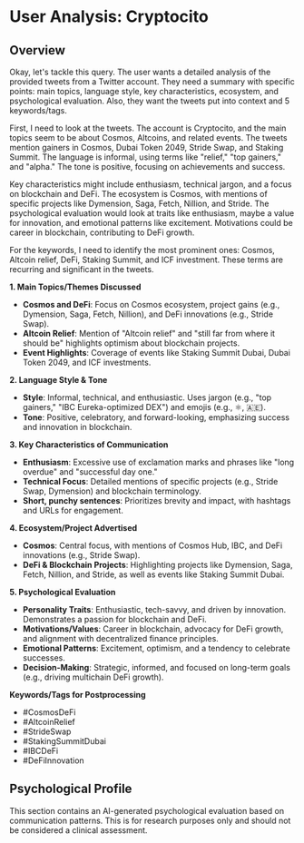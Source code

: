 # User Analysis: Cryptocito

## Overview

<think>
Okay, let's tackle this query. The user wants a detailed analysis of the provided tweets from a Twitter account. They need a summary with specific points: main topics, language style, key characteristics, ecosystem, and psychological evaluation. Also, they want the tweets put into context and 5 keywords/tags.

First, I need to look at the tweets. The account is Cryptocito, and the main topics seem to be about Cosmos, Altcoins, and related events. The tweets mention gainers in Cosmos, Dubai Token 2049, Stride Swap, and Staking Summit. The language is informal, using terms like "relief," "top gainers," and "alpha." The tone is positive, focusing on achievements and success.

Key characteristics might include enthusiasm, technical jargon, and a focus on blockchain and DeFi. The ecosystem is Cosmos, with mentions of specific projects like Dymension, Saga, Fetch, Nillion, and Stride. The psychological evaluation would look at traits like enthusiasm, maybe a value for innovation, and emotional patterns like excitement. Motivations could be career in blockchain, contributing to DeFi growth.

For the keywords, I need to identify the most prominent ones: Cosmos, Altcoin relief, DeFi, Staking Summit, and ICF investment. These terms are recurring and significant in the tweets.
</think>

**1. Main Topics/Themes Discussed**  
- **Cosmos and DeFi**: Focus on Cosmos ecosystem, project gains (e.g., Dymension, Saga, Fetch, Nillion), and DeFi innovations (e.g., Stride Swap).  
- **Altcoin Relief**: Mention of "Altcoin relief" and "still far from where it should be" highlights optimism about blockchain projects.  
- **Event Highlights**: Coverage of events like Staking Summit Dubai, Dubai Token 2049, and ICF investments.  

**2. Language Style & Tone**  
- **Style**: Informal, technical, and enthusiastic. Uses jargon (e.g., "top gainers," "IBC Eureka-optimized DEX") and emojis (e.g., ⚛️, 🇦🇪).  
- **Tone**: Positive, celebratory, and forward-looking, emphasizing success and innovation in blockchain.  

**3. Key Characteristics of Communication**  
- **Enthusiasm**: Excessive use of exclamation marks and phrases like "long overdue" and "successful day one."  
- **Technical Focus**: Detailed mentions of specific projects (e.g., Stride Swap, Dymension) and blockchain terminology.  
- **Short, punchy sentences**: Prioritizes brevity and impact, with hashtags and URLs for engagement.  

**4. Ecosystem/Project Advertised**  
- **Cosmos**: Central focus, with mentions of Cosmos Hub, IBC, and DeFi innovations (e.g., Stride Swap).  
- **DeFi & Blockchain Projects**: Highlighting projects like Dymension, Saga, Fetch, Nillion, and Stride, as well as events like Staking Summit Dubai.  

**5. Psychological Evaluation**  
- **Personality Traits**: Enthusiastic, tech-savvy, and driven by innovation. Demonstrates a passion for blockchain and DeFi.  
- **Motivations/Values**: Career in blockchain, advocacy for DeFi growth, and alignment with decentralized finance principles.  
- **Emotional Patterns**: Excitement, optimism, and a tendency to celebrate successes.  
- **Decision-Making**: Strategic, informed, and focused on long-term goals (e.g., driving multichain DeFi growth).  

**Keywords/Tags for Postprocessing**  
- #CosmosDeFi  
- #AltcoinRelief  
- #StrideSwap  
- #StakingSummitDubai  
- #IBCDeFi  
- #DeFiInnovation

## Psychological Profile

This section contains an AI-generated psychological evaluation based on communication patterns. This is for research purposes only and should not be considered a clinical assessment.